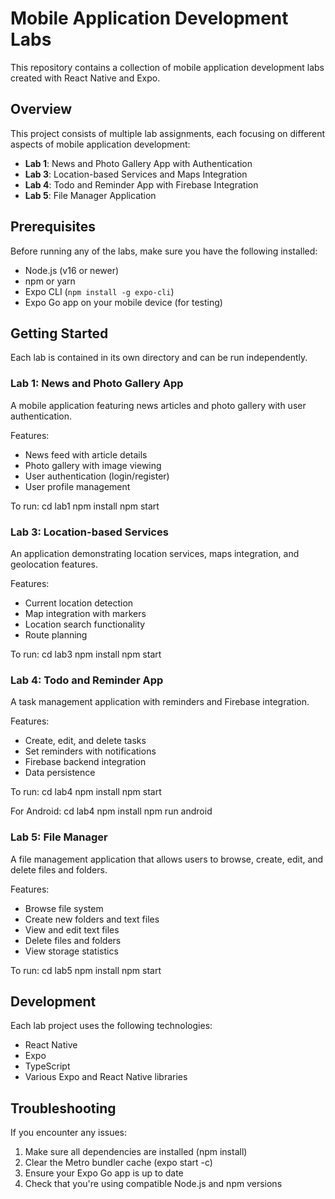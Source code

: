 # Mobile Application Development Labs

This repository contains a collection of mobile application development labs created with React Native and Expo.

## Overview

This project consists of multiple lab assignments, each focusing on different aspects of mobile application development:

- **Lab 1**: News and Photo Gallery App with Authentication
- **Lab 3**: Location-based Services and Maps Integration
- **Lab 4**: Todo and Reminder App with Firebase Integration
- **Lab 5**: File Manager Application

## Prerequisites

Before running any of the labs, make sure you have the following installed:

- Node.js (v16 or newer)
- npm or yarn
- Expo CLI (`npm install -g expo-cli`)
- Expo Go app on your mobile device (for testing)

## Getting Started

Each lab is contained in its own directory and can be run independently.

### Lab 1: News and Photo Gallery App

A mobile application featuring news articles and photo gallery with user authentication.

Features:
- News feed with article details
- Photo gallery with image viewing
- User authentication (login/register)
- User profile management

To run:
cd lab1
npm install
npm start

### Lab 3: Location-based Services

An application demonstrating location services, maps integration, and geolocation features.

Features:
- Current location detection
- Map integration with markers
- Location search functionality
- Route planning

To run:
cd lab3
npm install
npm start

### Lab 4: Todo and Reminder App

A task management application with reminders and Firebase integration.

Features:
- Create, edit, and delete tasks
- Set reminders with notifications
- Firebase backend integration
- Data persistence

To run:
cd lab4
npm install
npm start

For Android:
cd lab4
npm install
npm run android

### Lab 5: File Manager

A file management application that allows users to browse, create, edit, and delete files and folders.

Features:
- Browse file system
- Create new folders and text files
- View and edit text files
- Delete files and folders
- View storage statistics

To run:
cd lab5
npm install
npm start

## Development

Each lab project uses the following technologies:

- React Native
- Expo
- TypeScript
- Various Expo and React Native libraries

## Troubleshooting

If you encounter any issues:

1. Make sure all dependencies are installed (npm install)
2. Clear the Metro bundler cache (expo start -c)
3. Ensure your Expo Go app is up to date
4. Check that you're using compatible Node.js and npm versions